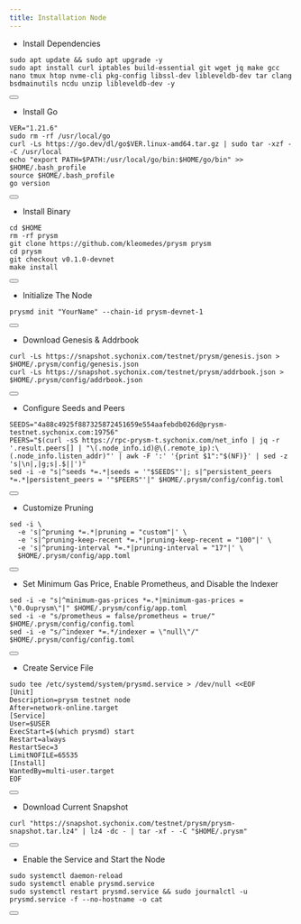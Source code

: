 ```yaml
---
title: Installation Node
---
```


- Install Dependencies 

<div class="code-block-wrapper">
  <pre><code>sudo apt update && sudo apt upgrade -y
sudo apt install curl iptables build-essential git wget jq make gcc nano tmux htop nvme-cli pkg-config libssl-dev libleveldb-dev tar clang bsdmainutils ncdu unzip libleveldb-dev -y</code></pre>
  <button class="copy-btn"><i class="fas fa-copy"></i></button>
</div>

- Install Go

<div class="code-block-wrapper">
  <pre><code>VER="1.21.6"
sudo rm -rf /usr/local/go
curl -Ls https://go.dev/dl/go$VER.linux-amd64.tar.gz | sudo tar -xzf - -C /usr/local
echo "export PATH=$PATH:/usr/local/go/bin:$HOME/go/bin" >> $HOME/.bash_profile
source $HOME/.bash_profile
go version</code></pre>
  <button class="copy-btn"><i class="fas fa-copy"></i></button>
</div>

- Install Binary

<div class="code-block-wrapper">
  <pre><code>cd $HOME
rm -rf prysm
git clone https://github.com/kleomedes/prysm prysm
cd prysm
git checkout v0.1.0-devnet
make install</code></pre>
  <button class="copy-btn"><i class="fas fa-copy"></i></button>
</div>

- Initialize The Node

<div class="code-block-wrapper">
  <pre><code>prysmd init "YourName" --chain-id prysm-devnet-1</code></pre>
  <button class="copy-btn"><i class="fas fa-copy"></i></button>
</div>

- Download Genesis & Addrbook

<div class="code-block-wrapper">
  <pre><code>curl -Ls https://snapshot.sychonix.com/testnet/prysm/genesis.json > $HOME/.prysm/config/genesis.json
curl -Ls https://snapshot.sychonix.com/testnet/prysm/addrbook.json > $HOME/.prysm/config/addrbook.json</code></pre>
  <button class="copy-btn"><i class="fas fa-copy"></i></button>
</div>

- Configure Seeds and Peers

<div class="code-block-wrapper">
  <pre><code>SEEDS="4a88c4925f887325872451659e554aafebdb026d@prysm-testnet.sychonix.com:19756"
PEERS="$(curl -sS https://rpc-prysm-t.sychonix.com/net_info | jq -r '.result.peers[] | "\(.node_info.id)@\(.remote_ip):\(.node_info.listen_addr)"' | awk -F ':' '{print $1":"$(NF)}' | sed -z 's|\n|,|g;s|.$||')"
sed -i -e "s|^seeds *=.*|seeds = '"$SEEDS"'|; s|^persistent_peers *=.*|persistent_peers = '"$PEERS"'|" $HOME/.prysm/config/config.toml</code></pre>
  <button class="copy-btn"><i class="fas fa-copy"></i></button>
</div>

- Customize Pruning

<div class="code-block-wrapper">
  <pre><code>sed -i \
  -e 's|^pruning *=.*|pruning = "custom"|' \
  -e 's|^pruning-keep-recent *=.*|pruning-keep-recent = "100"|' \
  -e 's|^pruning-interval *=.*|pruning-interval = "17"|' \
  $HOME/.prysm/config/app.toml</code></pre>
  <button class="copy-btn"><i class="fas fa-copy"></i></button>
</div>

- Set Minimum Gas Price, Enable Prometheus, and Disable the Indexer

<div class="code-block-wrapper">
  <pre><code>sed -i -e "s|^minimum-gas-prices *=.*|minimum-gas-prices = \"0.0uprysm\"|" $HOME/.prysm/config/app.toml
sed -i -e "s/prometheus = false/prometheus = true/" $HOME/.prysm/config/config.toml
sed -i -e "s/^indexer *=.*/indexer = \"null\"/" $HOME/.prysm/config/config.toml</code></pre>
  <button class="copy-btn"><i class="fas fa-copy"></i></button>
</div>

- Create Service File

<div class="code-block-wrapper">
  <pre><code>sudo tee /etc/systemd/system/prysmd.service &gt; /dev/null &lt;&lt;EOF
[Unit]
Description=prysm testnet node
After=network-online.target
[Service]
User=$USER
ExecStart=$(which prysmd) start
Restart=always
RestartSec=3
LimitNOFILE=65535
[Install]
WantedBy=multi-user.target
EOF</code></pre>
  <button class="copy-btn"><i class="fas fa-copy"></i></button>
</div>

- Download Current Snapshot

<div class="code-block-wrapper">
  <pre><code>curl "https://snapshot.sychonix.com/testnet/prysm/prysm-snapshot.tar.lz4" | lz4 -dc - | tar -xf - -C "$HOME/.prysm"</code></pre>
  <button class="copy-btn"><i class="fas fa-copy"></i></button>
</div>

- Enable the Service and Start the Node

<div class="code-block-wrapper">
  <pre><code>sudo systemctl daemon-reload
sudo systemctl enable prysmd.service
sudo systemctl restart prysmd.service && sudo journalctl -u prysmd.service -f --no-hostname -o cat</code></pre>
  <button class="copy-btn"><i class="fas fa-copy"></i></button>
</div>
